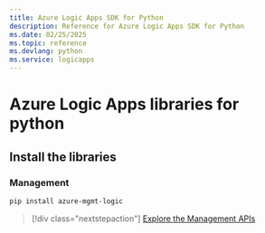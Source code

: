 ```yaml
---
title: Azure Logic Apps SDK for Python
description: Reference for Azure Logic Apps SDK for Python
ms.date: 02/25/2025
ms.topic: reference
ms.devlang: python
ms.service: logicapps
---
```

# Azure Logic Apps libraries for python

## Install the libraries


### Management

```bash
pip install azure-mgmt-logic
```
> [!div class="nextstepaction"]
> [Explore the Management APIs](/python/api/azure-mgmt-logic)